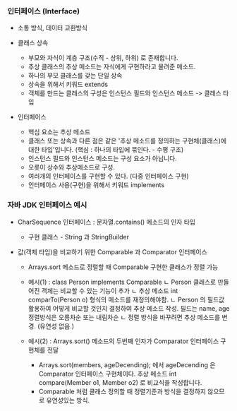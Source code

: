 ### 인터페이스 (Interface)

- 소통 방식, 데이터 교환방식

- 클래스 상속
    + 부모와 자식이 계층 구조(수직 - 상위, 하위) 로 존재합니다. 
    + 추상 클래스의 추상 메소드는 자식에게 구현하라고 물려준 메소드.
    + 하나의 부모 클래스를 갖는 단일 상속
    + 상속을 위해서 키워드 extends
    + 객체를 만드는 클래스의 구성은 인스턴스 필드와 인스턴스 메소드 -> 클래스 타입

- 인터페이스 
    + 핵심 요소는 추상 메소드
    + 클래스 또는 상속과 다른 점은 같은 '추상 메소드를 정의하는 구현체(클래스)에 대한 타입'입니다. (핵심 : 하나의 타입에 묶인다. - 수평 구조)
    + 인스턴스 필드와 인스턴스 메소드는 구성 요소가 아닙니다. 
    + 오롯이 상수와 추상메소드로 구성.
    + 여러개의 인터페이스를 구현할 수 있다. (다중 인터페이스 구현)
    + 인터페이스 사용(구현)을 위해서 키워드 implements 

### 자바 JDK 인터페이스 예시

- CharSequence 인터페이스 : 문자열.contains() 메소드의 인자 타입 
    + 구현 클래스 - String 과 StringBuilder

- 값(객체 타입)을 비교하기 위한 Comparable 과 Comparator 인터페이스
    + Arrays.sort 메소드로 정렬할 때 Comparable 구현한 클래스가 정렬 가능 

    + 예시(1) : class Person implements Comparable<Person>
                ㄴ Person 클래스로 만들어진 객체는 비교할 수 있는 기능이 추가
                ㄴ 추상 메소드 int comparTo(Person o) 형식의 메소드를 재정의해야함.
                ㄴ Person 의 필드값 활용하여 어떻게 비교할 것인지 결정하여 추상 메소드 작성.
                    필드는 name, age    정렬방식은 오름차순 또는 내림차순
                ㄴ 정렬 방식을 바꾸려면 추상 메소드를 변경. (유연성 없음.)
    
    + 예시(2) : Arrays.sort() 메소드의 두번째 인자가 Comparator 인터페이스 구현체를 전달
        - Arrays.sort(members, ageDecending); 에서 ageDecending 은 Comparator 인터페이스 구현체이다.
            추상 메소드 int compare(Member o1, Member o2) 로 비교식을 작성합니다. 
        - Comparable 처럼 클래스 정의할 때 정렬기준과 방식을 결정하지 않으므로 유연성있는 방식.